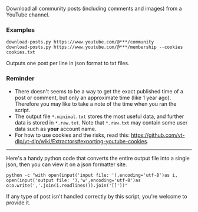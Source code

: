 Download all community posts (including comments and images) from a YouTube channel.
### Examples
```
download-posts.py https://www.youtube.com/@***/community
download-posts.py https://www.youtube.com/@***/membership --cookies cookies.txt
```
Outputs one post per line in json format to txt files.
### Reminder
- There doesn't seems to be a way to get the exact published time of a post or comment, but only an approximate time (like 1 year ago). Therefore you may like to take a note of the time when you ran the script.
- The output file `*.minimal.txt` stores the most useful data, and further data is stored in `*.raw.txt`. Note that `*.raw.txt` may contain some user data such as **your** account name.
- For how to use cookies and the risks, read this: https://github.com/yt-dlp/yt-dlp/wiki/Extractors#exporting-youtube-cookies.
---
Here's a handy python code that converts the entire output file into a single json, then you can view it on a json formatter site.
```
python -c "with open(input('input file: '),encoding='utf-8')as i, open(input('output file: '),'w',encoding='utf-8')as o:o.write(','.join(i.readlines()).join('[]'))"
```
If any type of post isn't handled correctly by this script, you're welcome to provide it.
